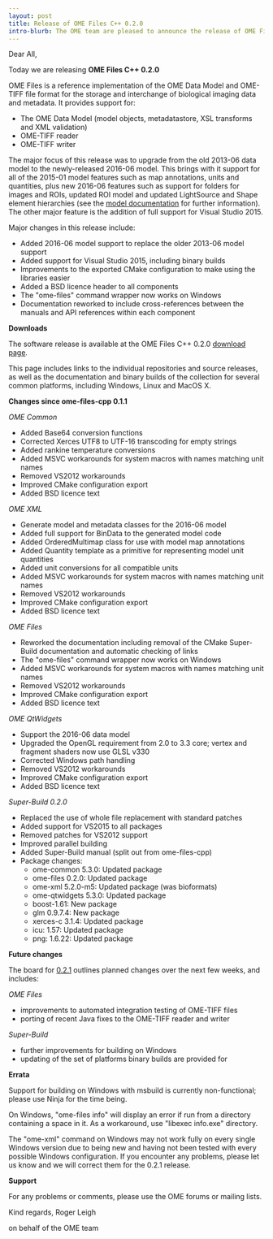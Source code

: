 ```yaml
---
layout: post
title: Release of OME Files C++ 0.2.0
intro-blurb: The OME team are pleased to announce the release of OME Files C++ 0.2.0
---
```

Dear All,

Today we are releasing **OME Files C++ 0.2.0**

OME Files is a reference implementation of the OME Data Model and
OME-TIFF file format for the storage and interchange of biological
imaging data and metadata. It provides support for:

-  The OME Data Model (model objects, metadatastore, XSL transforms and XML validation)
-  OME-TIFF reader
-  OME-TIFF writer

The major focus of this release was to upgrade from the old 2013-06
data model to the newly-released 2016-06 model. This brings with it
support for all of the 2015-01 model features such as map annotations,
units and quantities, plus new 2016-06 features such as support for
folders for images and ROIs, updated ROI model and updated LightSource
and Shape element hierarchies (see the [model
documentation](http://www.openmicroscopy.org/site/support/ome-model/schemas/june-2016.html)
for further information). The other major feature is the addition of
full support for Visual Studio 2015.

Major changes in this release include:

-  Added 2016-06 model support to replace the older 2013-06 model support
-  Added support for Visual Studio 2015, including binary builds
-  Improvements to the exported CMake configuration to make using the libraries easier
-  Added a BSD licence header to all components
-  The "ome-files" command wrapper now works on Windows
-  Documentation reworked to include cross-references between the manuals and API references within each component

**Downloads**

The software release is available at the OME Files C++ 0.2.0 [download
page](http://downloads.openmicroscopy.org/ome-files-cpp/0.2.0/).

This page includes links to the individual repositories and source
releases, as well as the documentation and binary builds of the
collection for several common platforms, including Windows, Linux and
MacOS X.

**Changes since ome-files-cpp 0.1.1**

*OME Common*

-  Added Base64 conversion functions
-  Corrected Xerces UTF8 to UTF-16 transcoding for empty strings
-  Added rankine temperature conversions
-  Added MSVC workarounds for system macros with names matching unit names
-  Removed VS2012 workarounds
-  Improved CMake configuration export
-  Added BSD licence text

*OME XML*

-  Generate model and metadata classes for the 2016-06 model
-  Added full support for BinData to the generated model code
-  Added OrderedMultimap class for use with model map annotations
-  Added Quantity template as a primitive for representing model unit quantities
-  Added unit conversions for all compatible units
-  Added MSVC workarounds for system macros with names matching unit names
-  Removed VS2012 workarounds
-  Improved CMake configuration export
-  Added BSD licence text

*OME Files*

-  Reworked the documentation including removal of the CMake Super-Build documentation and automatic checking of links
-  The "ome-files" command wrapper now works on Windows
-  Added MSVC workarounds for system macros with names matching unit names
-  Removed VS2012 workarounds
-  Improved CMake configuration export
-  Added BSD licence text

*OME QtWidgets*

-  Support the 2016-06 data model
-  Upgraded the OpenGL requirement from 2.0 to 3.3 core; vertex and fragment shaders now use GLSL v330
-  Corrected Windows path handling
-  Removed VS2012 workarounds
-  Improved CMake configuration export
-  Added BSD licence text

*Super-Build 0.2.0*

-  Replaced the use of whole file replacement with standard patches
-  Added support for VS2015 to all packages
-  Removed patches for VS2012 support
-  Improved parallel building
-  Added Super-Build manual (split out from ome-files-cpp)
-  Package changes:
   -  ome-common 5.3.0: Updated package
   -  ome-files 0.2.0: Updated package
   -  ome-xml 5.2.0-m5: Updated package (was bioformats)
   -  ome-qtwidgets 5.3.0: Updated package
   -  boost-1.61: New package
   -  glm 0.9.7.4: New package
   -  xerces-c 3.1.4: Updated package
   -  icu: 1.57: Updated package
   -  png: 1.6.22: Updated package

**Future changes**

The board for [0.2.1](https://trello.com/b/z7p43vGM/ome-files-c-0-2-1)
outlines planned changes over the next few weeks, and includes:

*OME Files*

-  improvements to automated integration testing of OME-TIFF files
-  porting of recent Java fixes to the OME-TIFF reader and writer

*Super-Build*

-  further improvements for building on Windows
-  updating of the set of platforms binary builds are provided for

**Errata**

Support for building on Windows with msbuild is currently
non-functional; please use Ninja for the time being.

On Windows, "ome-files info" will display an error if run from a
directory containing a space in it. As a workaround, use "libexec
info.exe" directory.

The "ome-xml" command on Windows may not work fully on every single
Windows version due to being new and having not been tested with every
possible Windows configuration. If you encounter any problems, please
let us know and we will correct them for the 0.2.1 release.

**Support**

For any problems or comments, please use the OME forums or mailing lists.

Kind regards,
Roger Leigh

on behalf of the OME team
